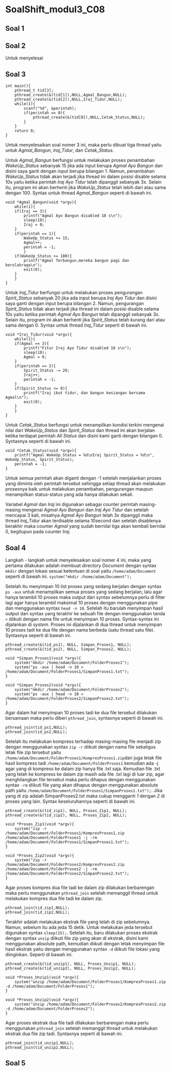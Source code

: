 # SoalShift_modul3_C08

## Soal 1

## Soal 2
Untuk menyelesai

## Soal 3
```
int main(){
    pthread_t tid[3];
    pthread_create(&(tid[1]),NULL,Agmal_Bangun,NULL);
    pthread_create(&(tid[2]),NULL,Iraj_Tidur,NULL);
    while(1){
        scanf("%d", &perintah);
        if(perintah == 0){
            pthread_create(&(tid[0]),NULL,Cetak_Status,NULL);
        }		
    }
    return 0;
}
```
Untuk menyelesaikan soal nomer 3 ini, maka perlu dibuat tiga thread yaitu untuk *Agmal_Bangun*, *Iraj_Tidur*, dan *Cetak_Status*. 

Untuk *Agmal_Bangun* berfungsi untuk melakukan proses penambahan *WakeUp_Status* sebanyak 15 jika ada input berupa _Agmal Ayo Bangun_ dan disini saya ganti dengan input berupa bilangan 1. Namun, penambahan *WakeUp_Status* tidak akan terjadi jika thread ini dalam posisi disable selama 10s yaitu ketika perintah _Iraj Ayo Tidur_ telah dipanggil sebanyak 3x. Selain itu, program ini akan berhenti jika *WakeUp_Status* telah lebih dari atau sama dengan 100. Syntax untuk thread *Agmal_Bangun* seperti di bawah ini.
```
void *Agmal_Bangun(void *argv){
    while(1){
	if(Iraj == 3){
	    printf("Agmal Ayo Bangun disabled 10 s\n");
	    sleep(10);
	    Iraj = 0;	   
	}
	if(perintah == 1){
	    WakeUp_Status += 15;
	    Agmal++;	     
	    perintah = -1;
    	}	
	if(WakeUp_Status >= 100){
	    printf("Agmal Terbangun,mereka bangun pagi dan berolahraga\n");
	    exit(0);
	}
    }   
}
```

Untuk *Iraj_Tidur* berfungsi untuk melakukan proses pengurangan *Spirit_Status* sebanyak 20 jika ada input berupa _Iraj Ayo Tidur_ dan disini saya ganti dengan input berupa bilangan 2. Namun, pengurangan *Spirit_Status* tidak akan terjadi jika thread ini dalam posisi disable selama 10s yaitu ketika perintah _Agmal Ayo Bangun_ telah dipanggil sebanyak 3x. Selain itu, program ini akan berhenti jika *Spirit_Status* telah kurang dari atau sama dengan 0. Syntax untuk thread *Iraj_Tidur*  seperti di bawah ini.
```
void *Iraj_Tidur(void *argv){
    while(1){
	if(Agmal == 3){
	    printf("Fitur Iraj Ayo Tidur disabled 10 s\n");
	    sleep(10);
	    Agmal = 0;
	}
	if(perintah == 2){
	    Spirit_Status -= 20;
	    Iraj++;	    
	    perintah = -1;
	}
	if(Spirit_Status <= 0){
	    printf("Iraj ikut tidur, dan bangun kesiangan bersama Agmal\n");
	    exit(0);
	}
    }   
}
```

Untuk *Cetak_Status* berfungsi untuk menampilkan kondisi terkini mengenai nilai dari *WakeUp_Status* dan *Spirit_Status* dan thread ini akan berjalan ketika terdapat perintah *All Status* dan disini kami ganti dengan bilangan 0. Syntaxnya seperti di bawah ini.
```
void *Cetak_Status(void *argv){
    printf("Agmal WakeUp_Status = %d\nIraj Spirit_Status = %d\n", WakeUp_Status, Spirit_Status);
    perintah = -1;
}
```

Untuk semua perintah akan diganti dengan -1 setelah menjalankan proses yang diminta oleh perintah tersebut sehingga setiap thread akan melakukan prosesnya baik untuk melakukan penambahan, pengurangan maupun menampilkan status-status yang ada hanya dilakukan sekali. 

Variabel *Agmal* dan *Iraj* ini digunakan sebagai counter perintah masing-masing mengenai *Agmal Ayo Bangun* dan *Iraj Ayo Tidur* dan setelah mencapai 3 kali, misalnya *Agmal Ayo Bangun* telah 3x dipanggil maka thread *Iraj_Tidur* akan terdisable selama 10second dan setelah disablenya berakhir maka counter *Agmal* yang sudah bernilai tiga akan kembali bernilai 0, begitupun pada counter *Iraj*.


## Soal 4
Langkah - langkah untuk menyelesaikan soal nomer 4 ini, maka yang pertama dilakukan adalah membuat directory *Document* dengan syntax ```mkdir``` dengan lokasi sesuai ketentuan di soal yaitu ```/home/adam/Document``` seperti di bawah ini.
```system("mkdir /home/adam/Document");```

Setelah itu menyimpan 10 list proses yang sedang berjalan dengan syntax ```ps -aux``` untuk menampilkan semua proses yang sedang berjalan, lalu agar hanya terambil 10 proses maka output dari syntax sebelumnya perlu di filter lagi agar hanya terambil maksimal 10 proses dengan menggunakan pipe dan menggunakan syntax  ```head -n 10```. Setelah itu barulah menyimpan hasil output dari syntax yang terakhir ke sebuah file dengan menggunakan tanda ```>``` diikuti dengan nama file untuk menyimpan 10 proses. Syntax-syntax ini dijalankan di *system*. Proses ini dijalankan di dua thread untuk menyimpan 10 proses tadi ke dua file dengan nama berbeda (satu thread satu file). Syntaxnya seperti di bawah ini.
```
pthread_create(&(tid_ps1), NULL, Simpan_Proses1, NULL);
pthread_create(&(tid_ps2), NULL, Simpan_Proses2, NULL);

void *Simpan_Proses1(void *argv){
    system("mkdir /home/adam/Document/FolderProses1");
    system("ps -aux | head -n 10 > /home/adam/Document/FolderProses1/SimpanProses1.txt");
}

void *Simpan_Proses2(void *argv){
    system("mkdir /home/adam/Document/FolderProses2");
    system("ps -aux | head -n 10 > /home/adam/Document/FolderProses2/SimpanProses2.txt");
}
```

Agar dalam hal menyimpan 10 proses tadi ke dua file tersebut dilakukan bersamaan maka perlu diberi ```pthread_join```, syntaxnya seperti di bawah ini.
```
pthread_join(tid_ps1,NULL);
pthread_join(tid_ps2,NULL);
```

Setelah itu melakukan kompress terhadap masing-masing file menjadi zip dengan menggunakan syntax ```zip -r``` diikuti dengan nama file sekaligus letak file zip tersebut yaitu ```/home/adam/Document/FolderProses1/KompresProses1.zip```dan juga letak file hasil kompress tadi ```/home/adam/Document/FolderProses1``` kemudian ada -j agar yang di kompress ke dalam zip hanya file .txt saja. Kemudian file .txt yang telah ke kompress ke dalam zip masih ada file .txt lagi di luar zip, agar menghilangkan file tersebut maka perlu dihapus dengan menggunakan syntax ```-rm``` diikuti file yang akan dihapus dengan menggunakan absolute path yaitu ```/home/adam/Document/FolderProses1/SimpanProses1.txt");```. Jika yang di zip adalah SimpanProses2.txt maka cukup mengganti *1* dengan *2* di proses yang lain. Syntax keseluruhannya seperti di bawah ini.
```
pthread_create(&(tid_zip1), NULL, Proses_Zip1, NULL);
pthread_create(&(tid_zip2), NULL, Proses_Zip2, NULL);

void *Proses_Zip1(void *argv){
    system("zip -r /home/adam/Document/FolderProses1/KompresProses1.zip /home/adam/Document/FolderProses1 -j -rm /home/adam/Document/FolderProses1/SimpanProses1.txt");
}

void *Proses_Zip2(void *argv){
    system("zip -r /home/adam/Document/FolderProses2/KompresProses2.zip /home/adam/Document/FolderProses2 -j -rm /home/adam/Document/FolderProses2/SimpanProses2.txt");
}
```
Agar proses kompres dua file tadi ke dalam zip dilakukan berbarengan maka perlu menggunakan ```pthread_join``` setelah memanggil thread untuk melakukan kompres dua file tadi ke dalam zip.
```
pthread_join(tid_zip1,NULL);
pthread_join(tid_zip2,NULL);
```

Terakhir adalah melakukan ekstrak file yang telah di zip sebelumnya. Namun, sebelum itu ada jeda 15 detik. Untuk melakukan jeda tersebut digunakan syntax ```sleep(15);```. Setelah itu, baru dilakukan proses ekstrak dengan syntax ```unzip``` diikuti file zip yang akan di ekstrak, disini  kami menggunakan absolute path, kemudian diikuti dengan letak menyimpan file hasil ekstrak yaitu dengan menggunakan syntax ```-d``` diikuti file lokasi yang diinginkan. Seperti di bawah ini.
```
pthread_create(&(tid_unzip1), NULL, Proses_Unzip1, NULL);  
pthread_create(&(tid_unzip2), NULL, Proses_Unzip2, NULL);

void *Proses_Unzip1(void *argv){
    system("unzip /home/adam/Document/FolderProses1/KompresProses1.zip -d /home/adam/Document/FolderProses1");
}

void *Proses_Unzip2(void *argv){
    system("unzip /home/adam/Document/FolderProses2/KompresProses2.zip -d /home/adam/Document/FolderProses2");
}
```

Agar proses ekstrak dua file tadi dilakukan berbarengan maka perlu menggunakan ```pthread_join``` setelah memanggil thread untuk melakukan ekstrak dua file zip tadi. Syntaxnya seperti di bawah ini.
```
pthread_join(tid_unzip1,NULL);
pthread_join(tid_unzip2,NULL);
```

## Soal 5



